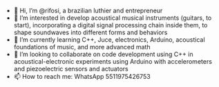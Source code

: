 - 👋 Hi, I’m @rifosi, a brazilian luthier and entrepreneur
- 👀 I’m interested in develop acoustical musical instruments (guitars, to start), incorporating a digital signal processing chain inside them, to shape soundwaves into different forms and behaviors
- 🌱 I’m currently learning C++, Juce, electronics, Arduino, acoustical foundations of music, and more advanced math
- 💞️ I’m looking to collaborate on code development using C++ in acoustical-electronic experiments using Arduino with accelerometers and piezoelectric sensors and actuators
- 📫 How to reach me: WhatsApp 5511975426753

<!---
rifosi/rifosi is a ✨ special ✨ repository because its `README.md` (this file) appears on your GitHub profile.
You can click the Preview link to take a look at your changes.
--->
